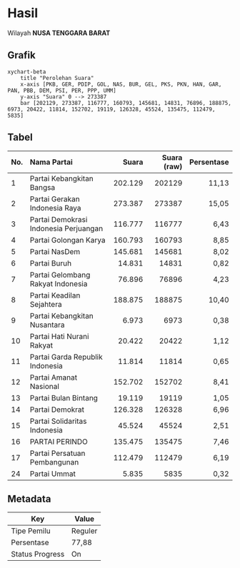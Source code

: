 # Hasil

Wilayah **NUSA TENGGARA BARAT**

## Grafik

```mermaid
xychart-beta
    title "Perolehan Suara"
    x-axis [PKB, GER, PDIP, GOL, NAS, BUR, GEL, PKS, PKN, HAN, GAR, PAN, PBB, DEM, PSI, PER, PPP, UMM]
    y-axis "Suara" 0 --> 273387
    bar [202129, 273387, 116777, 160793, 145681, 14831, 76896, 188875, 6973, 20422, 11814, 152702, 19119, 126328, 45524, 135475, 112479, 5835]
```

## Tabel

| No. | Nama Partai                           | Suara   | Suara (raw) | Persentase |
|:--- |:------------------------------------- | -------:| -----------:| ----------:|
| 1   | Partai Kebangkitan Bangsa             | 202.129 | 202129      | 11,13      |
| 2   | Partai Gerakan Indonesia Raya         | 273.387 | 273387      | 15,05      |
| 3   | Partai Demokrasi Indonesia Perjuangan | 116.777 | 116777      | 6,43       |
| 4   | Partai Golongan Karya                 | 160.793 | 160793      | 8,85       |
| 5   | Partai NasDem                         | 145.681 | 145681      | 8,02       |
| 6   | Partai Buruh                          | 14.831  | 14831       | 0,82       |
| 7   | Partai Gelombang Rakyat Indonesia     | 76.896  | 76896       | 4,23       |
| 8   | Partai Keadilan Sejahtera             | 188.875 | 188875      | 10,40      |
| 9   | Partai Kebangkitan Nusantara          | 6.973   | 6973        | 0,38       |
| 10  | Partai Hati Nurani Rakyat             | 20.422  | 20422       | 1,12       |
| 11  | Partai Garda Republik Indonesia       | 11.814  | 11814       | 0,65       |
| 12  | Partai Amanat Nasional                | 152.702 | 152702      | 8,41       |
| 13  | Partai Bulan Bintang                  | 19.119  | 19119       | 1,05       |
| 14  | Partai Demokrat                       | 126.328 | 126328      | 6,96       |
| 15  | Partai Solidaritas Indonesia          | 45.524  | 45524       | 2,51       |
| 16  | PARTAI PERINDO                        | 135.475 | 135475      | 7,46       |
| 17  | Partai Persatuan Pembangunan          | 112.479 | 112479      | 6,19       |
| 24  | Partai Ummat                          | 5.835   | 5835        | 0,32       |


## Metadata

| Key             | Value   |
| --------------- | ------- |
| Tipe Pemilu     | Reguler |
| Persentase      | 77,88   |
| Status Progress | On      |



